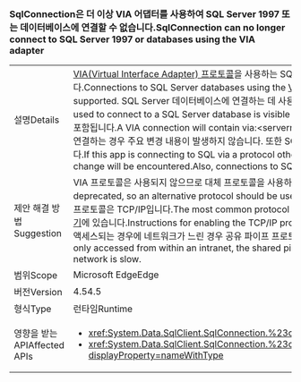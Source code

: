 ### <a name="sqlconnection-can-no-longer-connect-to-sql-server-1997-or-databases-using-the-via-adapter"></a><span data-ttu-id="aedee-101">SqlConnection은 더 이상 VIA 어댑터를 사용하여 SQL Server 1997 또는 데이터베이스에 연결할 수 없습니다.</span><span class="sxs-lookup"><span data-stu-id="aedee-101">SqlConnection can no longer connect to SQL Server 1997 or databases using the VIA adapter</span></span>

|   |   |
|---|---|
|<span data-ttu-id="aedee-102">설명</span><span class="sxs-lookup"><span data-stu-id="aedee-102">Details</span></span>|<span data-ttu-id="aedee-103">[VIA(Virtual Interface Adapter) 프로토콜](https://technet.microsoft.com/library/ms191229%28v=sql.105%29.aspx)을 사용하는 SQL Server 데이터베이스에 대한 연결은 더 이상 지원되지 않습니다.</span><span class="sxs-lookup"><span data-stu-id="aedee-103">Connections to SQL Server databases using the [Virtual Interface Adapter (VIA) protocol](https://technet.microsoft.com/library/ms191229%28v=sql.105%29.aspx) are no longer supported.</span></span> <span data-ttu-id="aedee-104">SQL Server 데이터베이스에 연결하는 데 사용되는 프로토콜은 연결 문자열에 표시됩니다.</span><span class="sxs-lookup"><span data-stu-id="aedee-104">The protocol used to connect to a SQL Server database is visible in the connection string.</span></span> <span data-ttu-id="aedee-105">VIA 연결은 &lt;servername&gt;을 통해 포함됩니다.</span><span class="sxs-lookup"><span data-stu-id="aedee-105">A VIA connection will contain via:&lt;servername&gt;.</span></span> <span data-ttu-id="aedee-106">이 앱이 VIA(예: tcp: 또는 np:) 이외의 프로토콜을 통해 연결하는 경우 주요 변경 내용이 발생하지 않습니다. 또한 SQL Server 7(1997)에 대한 연결은 더 이상 지원되지 않습니다.</span><span class="sxs-lookup"><span data-stu-id="aedee-106">If this app is connecting to SQL via a protocol other than VIA (tcp: or np: for example), then no breaking change will be encountered.Also, connections to SQL Server 7 (1997) are no longer supported.</span></span>|
|<span data-ttu-id="aedee-107">제안 해결 방법</span><span class="sxs-lookup"><span data-stu-id="aedee-107">Suggestion</span></span>|<span data-ttu-id="aedee-108">VIA 프로토콜은 사용되지 않으므로 대체 프로토콜을 사용하여 SQL 데이터베이스에 연결해야 합니다.</span><span class="sxs-lookup"><span data-stu-id="aedee-108">The VIA protocol is deprecated, so an alternative protocol should be used to connect to SQL databases.</span></span> <span data-ttu-id="aedee-109">가장 일반적으로 사용되는 프로토콜은 TCP/IP입니다.</span><span class="sxs-lookup"><span data-stu-id="aedee-109">The most common protocol used is TCP/IP.</span></span> <span data-ttu-id="aedee-110">TCP/IP 프로토콜을 사용하기 위한 지침은 [여기](https://msdn.microsoft.com/library/bb909712.aspx)에 있습니다.</span><span class="sxs-lookup"><span data-stu-id="aedee-110">Instructions for enabling the TCP/IP protocol can be found [here](https://msdn.microsoft.com/library/bb909712.aspx).</span></span> <span data-ttu-id="aedee-111">데이터베이스가 인트라넷 내에서만 액세스되는 경우에 네트워크가 느린 경우 공유 파이프 프로토콜이 더 나은 성능을 제공할 수 있습니다.</span><span class="sxs-lookup"><span data-stu-id="aedee-111">If the database is only accessed from within an intranet, the shared pipes protocol may provide better performance if the network is slow.</span></span>|
|<span data-ttu-id="aedee-112">범위</span><span class="sxs-lookup"><span data-stu-id="aedee-112">Scope</span></span>|<span data-ttu-id="aedee-113">Microsoft Edge</span><span class="sxs-lookup"><span data-stu-id="aedee-113">Edge</span></span>|
|<span data-ttu-id="aedee-114">버전</span><span class="sxs-lookup"><span data-stu-id="aedee-114">Version</span></span>|<span data-ttu-id="aedee-115">4.5</span><span class="sxs-lookup"><span data-stu-id="aedee-115">4.5</span></span>|
|<span data-ttu-id="aedee-116">형식</span><span class="sxs-lookup"><span data-stu-id="aedee-116">Type</span></span>|<span data-ttu-id="aedee-117">런타임</span><span class="sxs-lookup"><span data-stu-id="aedee-117">Runtime</span></span>|
|<span data-ttu-id="aedee-118">영향을 받는 API</span><span class="sxs-lookup"><span data-stu-id="aedee-118">Affected APIs</span></span>|<ul><li><xref:System.Data.SqlClient.SqlConnection.%23ctor(System.String)?displayProperty=nameWithType></li><li><xref:System.Data.SqlClient.SqlConnection.%23ctor(System.String,System.Data.SqlClient.SqlCredential)?displayProperty=nameWithType></li></ul>|

